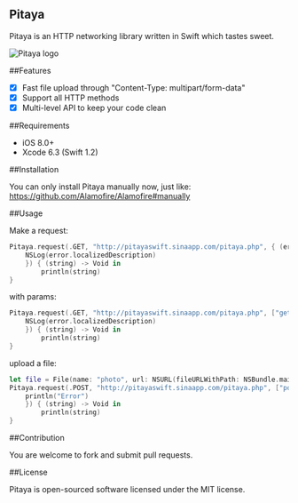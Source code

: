 Pitaya
--

Pitaya is an HTTP networking library written in Swift which tastes sweet.

![Pitaya logo](http://lvwenhan.com/content/uploadfile/201505/d1591431607600.png)

##Features

- [x] Fast file upload through "Content-Type: multipart/form-data"
- [x] Support all HTTP methods
- [x] Multi-level API to keep your code clean

##Requirements

* iOS 8.0+
* Xcode 6.3 (Swift 1.2)

##Installation

You can only install Pitaya manually now, just like: https://github.com/Alamofire/Alamofire#manually

##Usage

Make a request:

```swift
Pitaya.request(.GET, "http://pitayaswift.sinaapp.com/pitaya.php", { (error) -> Void in
    NSLog(error.localizedDescription)
    }) { (string) -> Void in
        println(string)
}
```

with params:

```swift
Pitaya.request(.GET, "http://pitayaswift.sinaapp.com/pitaya.php", ["get": "pitaya"], { (error) -> Void in
    NSLog(error.localizedDescription)
    }) { (string) -> Void in
        println(string)
}
```

upload a file:

```swift
let file = File(name: "photo", url: NSURL(fileURLWithPath: NSBundle.mainBundle().pathForResource("Info", ofType: "plist")!)!)
Pitaya.request(.POST, "http://pitayaswift.sinaapp.com/pitaya.php", ["post": "pitaya", "post2": "pitaya2"], files: [file], { () -> Void in
    println("Error")
    }) { (string) -> Void in
        println(string)
}
```

##Contribution

You are welcome to fork and submit pull requests.

##License

Pitaya is open-sourced software licensed under the MIT license.